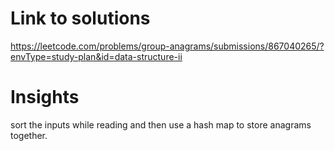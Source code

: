 # Link to solutions
https://leetcode.com/problems/group-anagrams/submissions/867040265/?envType=study-plan&id=data-structure-ii

# Insights
sort the inputs while reading and then use a hash map to store anagrams together.